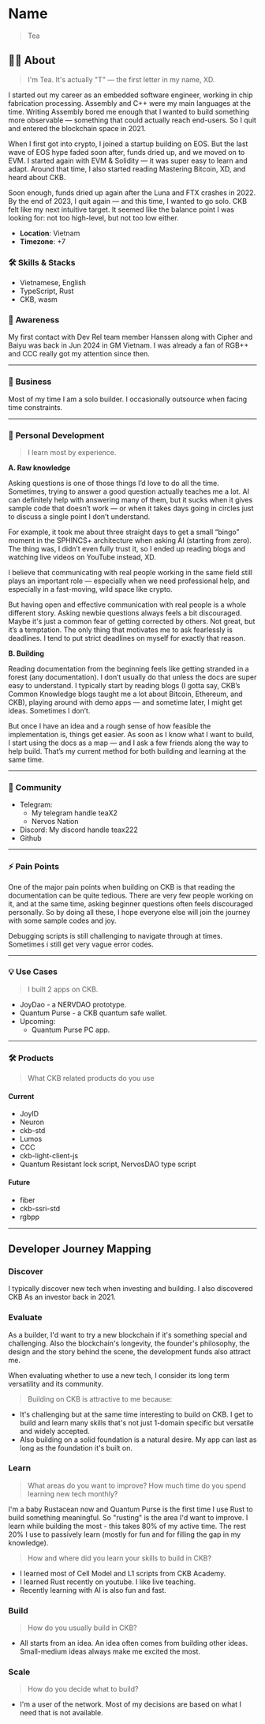 # Name

> Tea

## 🧑‍💻 **About**

> I'm Tea. It's actually "T" — the first letter in my name, XD.

I started out my career as an embedded software engineer, working in chip fabrication processing. Assembly and C++ were my main languages at the time. Writing Assembly bored me enough that I wanted to build something more observable — something that could actually reach end-users. So I quit and entered the blockchain space in 2021.

When I first got into crypto, I joined a startup building on EOS. But the last wave of EOS hype faded soon after, funds dried up, and we moved on to EVM. I started again with EVM & Solidity — it was super easy to learn and adapt. Around that time, I also started reading Mastering Bitcoin, XD, and heard about CKB.

Soon enough, funds dried up again after the Luna and FTX crashes in 2022. By the end of 2023, I quit again — and this time, I wanted to go solo. CKB felt like my next intuitive target. It seemed like the balance point I was looking for: not too high-level, but not too low either.

- **Location**: Vietnam
- **Timezone**: +7

### **🛠️ Skills & Stacks**

- Vietnamese, English
- TypeScript, Rust
- CKB, wasm

### 🧠 **Awareness**

My first contact with Dev Rel team member Hanssen along with Cipher and Baiyu was back in Jun 2024 in GM Vietnam. I was already a fan of RGB++ and CCC really got my attention since then.

---

### 💼 **Business**

Most of my time I am a solo builder. I occasionally outsource when facing time constraints.

---

### 🚀 **Personal Development**
> I learn most by experience.

**A. Raw knowledge**

Asking questions is one of those things I’d love to do all the time. Sometimes, trying to answer a good question actually teaches me a lot. AI can definitely help with answering many of them, but it sucks when it gives sample code that doesn’t work — or when it takes days going in circles just to discuss a single point I don’t understand.

For example, it took me about three straight days to get a small “bingo” moment in the SPHINCS+ architecture when asking AI (starting from zero). The thing was, I didn’t even fully trust it, so I ended up reading blogs and watching live videos on YouTube instead, XD.

I believe that communicating with real people working in the same field still plays an important role — especially when we need professional help, and especially in a fast-moving, wild space like crypto.

But having open and effective communication with real people is a whole different story. Asking newbie questions always feels a bit discouraged. Maybe it's just a common fear of getting corrected by others. Not great, but it’s a temptation. The only thing that motivates me to ask fearlessly is deadlines. I tend to put strict deadlines on myself for exactly that reason.

**B. Building**

Reading documentation from the beginning feels like getting stranded in a forest (any documentation). I don’t usually do that unless the docs are super easy to understand. I typically start by reading blogs (I gotta say, CKB’s Common Knowledge blogs taught me a lot about Bitcoin, Ethereum, and CKB), playing around with demo apps — and sometime later, I might get ideas. Sometimes I don’t.

But once I have an idea and a rough sense of how feasible the implementation is, things get easier. As soon as I know what I want to build, I start using the docs as a map — and I ask a few friends along the way to help build. That’s my current method for both building and learning at the same time.

---

### 🤝 **Community**

- Telegram:
  - My telegram handle teaX2
  - Nervos Nation
- Discord: My discord handle teax222
- Github

---

### ⚡ **Pain Points**

One of the major pain points when building on CKB is that reading the documentation can be quite tedious. There are very few people working on it, and at the same time, asking beginner questions often feels discouraged personally. So by doing all these, I hope everyone else will join the journey with some sample codes and joy.

Debugging scripts is still challenging to navigate through at times. Sometimes i still get very vague error codes.

---

### 💡 **Use Cases**

> I built 2 apps on CKB.
- JoyDao - a NERVDAO prototype.
- Quantum Purse - a CKB quantum safe wallet.
- Upcoming:
  - Quantum Purse PC app.

---

### 🛠️ **Products**

> What CKB related products do you use

#### Current

- JoyID
- Neuron
- ckb-std
- Lumos
- CCC
- ckb-light-client-js
- Quantum Resistant lock script, NervosDAO type script

#### Future

- fiber
- ckb-ssri-std
- rgbpp

---

## Developer Journey Mapping

### Discover
I typically discover new tech when investing and building. I also discovered CKB As an investor back in 2021.

### Evaluate
As a builder, I'd want to try a new blockchain if it's something special and challenging. Also the blockchain's longevity, the founder's philosophy, the design and the story behind the scene, the development funds also attract me.

When evaluating whether to use a new tech, I consider its long term versatility and its community.

> Building on CKB is attractive to me because:

- It's challenging but at the same time interesting to build on CKB. I get to build and learn many skills that's not just 1-domain specific but versatile and widely accepted.
- Also building on a solid foundation is a natural desire. My app can last as long as the foundation it's built on.

### Learn
> What areas do you want to improve? How much time do you spend learning new tech monthly?

I'm a baby Rustacean now and Quantum Purse is the first time I use Rust to build something meaningful. So "rusting" is the area I'd want to improve.
I learn while building the most - this takes 80% of my active time. The rest 20% I use to passively learn (mostly for fun and for filling the gap in my knowledge).

> How and where did you learn your skills to build in CKB?

- I learned most of Cell Model and L1 scripts from CKB Academy.
- I learned Rust recently on youtube. I like live teaching.
- Recently learning with AI is also fun and fast.

### Build

>How do you usually build in CKB?

- All starts from an idea. An idea often comes from building other ideas. Small-medium ideas always make me excited the most.

### Scale

>How do you decide what to build?

- I'm a user of the network. Most of my decisions are based on what I need that is not available.

